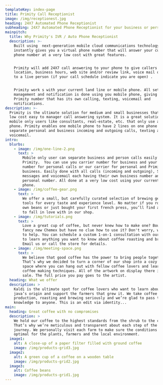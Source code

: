 ```yaml
---
templateKey: index-page
title: Primity Call Receptionist
image: /img/receptionest.jpg
heading: 24X7 Automated Phone Receptionist
subheading: 24X7 Automated Phone Receptionist for your business or personal needs
mainpitch:
  title: Why Primity's IVR / Auto Phone Receptionist
  description: >-
    Built using  next-generation mobile cloud communications technology, Primity
    instantly gives you a virtual phone number that will answer your current
    phone number at a very low cost with great features. 


    Primity will add 24X7 call answering to your phone to give callers your
    location, business hours, web site and/or review link, voice mail or forward
    to a live person (if your call schedule indicate you are open) . 


    Primity work s with your current land line or mobile phone. All setup,
    management and notification is done using you mobile phone, giving you a 2nd
    Primity number that has its own calling, texting, voicemail and
    notifications.
description: >-
  Primity is the ultimate solution for medium and small businesses that need a
  low cost easy to manager call answering system. It is a great solution for
  mobile only users like consultants, real-estate, etc. that only use a mobile
  phone. Primity enables one mobile phone to have 2 lines on one phone to
  separate personal and business incoming and outgoing calls, texting and
  voicemail.
intro:
  blurbs:
    - image: /img/one-line-2.png
      text: >
        Mobile only user can separate business and person calls easily with
        Primity.  You can use you carrier number for business and your Primity
        number for personal calls or our carrier for personal and Primity for
        business. Easily done with all calls (incoming and outgoing), SMS text
        messages and voicemail each having their own business number and
        personal number. All done at a very low cost using your current mobile
        phone.
    - image: /img/coffee-gear.png
      text: >
        We offer a small, but carefully curated selection of brewing gear and
        tools for every taste and experience level. No matter if you roast your
        own beans or just bought your first french press, you’ll find a gadget
        to fall in love with in our shop.
    - image: /img/tutorials.png
      text: >
        Love a great cup of coffee, but never knew how to make one? Bought a
        fancy new Chemex but have no clue how to use it? Don't worry, we’re here
        to help. You can schedule a custom 1-on-1 consultation with our baristas
        to learn anything you want to know about coffee roasting and brewing.
        Email us or call the store for details.
    - image: /img/meeting-space.png
      text: >
        We believe that good coffee has the power to bring people together.
        That’s why we decided to turn a corner of our shop into a cozy meeting
        space where you can hang out with fellow coffee lovers and learn about
        coffee making techniques. All of the artwork on display there is for
        sale. The full price you pay goes to the artist.
  heading: What we offer
  description: >
    Kaldi is the ultimate spot for coffee lovers who want to learn about their
    java’s origin and support the farmers that grew it. We take coffee
    production, roasting and brewing seriously and we’re glad to pass that
    knowledge to anyone. This is an edit via identity...
main:
  heading: Great coffee with no compromises
  description: >
    We hold our coffee to the highest standards from the shrub to the cup.
    That’s why we’re meticulous and transparent about each step of the coffee’s
    journey. We personally visit each farm to make sure the conditions are
    optimal for the plants, farmers and the local environment.
  image1:
    alt: A close-up of a paper filter filled with ground coffee
    image: /img/products-grid3.jpg
  image2:
    alt: A green cup of a coffee on a wooden table
    image: /img/products-grid2.jpg
  image3:
    alt: Coffee beans
    image: /img/products-grid1.jpg
---
```


